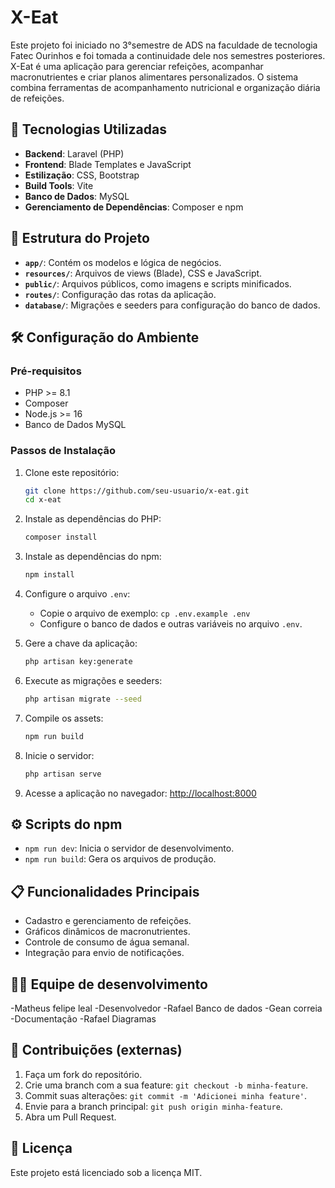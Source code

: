 # X-Eat

Este projeto foi iniciado no 3°semestre de ADS na faculdade de tecnologia Fatec Ourinhos e foi tomada a continuidade dele nos semestres posteriores. X-Eat é uma aplicação para gerenciar refeições, acompanhar macronutrientes e criar planos alimentares personalizados. O sistema combina ferramentas de acompanhamento nutricional e organização diária de refeições.

## 🚀 Tecnologias Utilizadas

- **Backend**: Laravel (PHP)
- **Frontend**: Blade Templates e JavaScript
- **Estilização**: CSS, Bootstrap
- **Build Tools**: Vite
- **Banco de Dados**: MySQL
- **Gerenciamento de Dependências**: Composer e npm

## 📂 Estrutura do Projeto

- **`app/`**: Contém os modelos e lógica de negócios.
- **`resources/`**: Arquivos de views (Blade), CSS e JavaScript.
- **`public/`**: Arquivos públicos, como imagens e scripts minificados.
- **`routes/`**: Configuração das rotas da aplicação.
- **`database/`**: Migrações e seeders para configuração do banco de dados.

## 🛠️ Configuração do Ambiente

### Pré-requisitos

- PHP >= 8.1
- Composer
- Node.js >= 16
- Banco de Dados MySQL

### Passos de Instalação

1. Clone este repositório:
   ```bash
   git clone https://github.com/seu-usuario/x-eat.git
   cd x-eat
   ```

2. Instale as dependências do PHP:
   ```bash
   composer install
   ```

3. Instale as dependências do npm:
   ```bash
   npm install
   ```

4. Configure o arquivo `.env`:
   - Copie o arquivo de exemplo: `cp .env.example .env`
   - Configure o banco de dados e outras variáveis no arquivo `.env`.

5. Gere a chave da aplicação:
   ```bash
   php artisan key:generate
   ```

6. Execute as migrações e seeders:
   ```bash
   php artisan migrate --seed
   ```

7. Compile os assets:
   ```bash
   npm run build
   ```

8. Inicie o servidor:
   ```bash
   php artisan serve
   ```

9. Acesse a aplicação no navegador: [http://localhost:8000](http://localhost:8000)

## ⚙️ Scripts do npm

- `npm run dev`: Inicia o servidor de desenvolvimento.
- `npm run build`: Gera os arquivos de produção.

## 📋 Funcionalidades Principais

- Cadastro e gerenciamento de refeições.
- Gráficos dinâmicos de macronutrientes.
- Controle de consumo de água semanal.
- Integração para envio de notificações.

## 👨‍💻 Equipe de desenvolvimento

-Matheus felipe leal -Desenvolvedor
-Rafael Banco de dados
-Gean correia -Documentação
-Rafael Diagramas 

## 🤝 Contribuições (externas)

1. Faça um fork do repositório.
2. Crie uma branch com a sua feature: `git checkout -b minha-feature`.
3. Commit suas alterações: `git commit -m 'Adicionei minha feature'`.
4. Envie para a branch principal: `git push origin minha-feature`.
5. Abra um Pull Request.

## 📜 Licença

Este projeto está licenciado sob a licença MIT.
